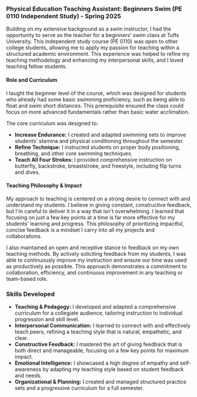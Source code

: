 ### Physical Education Teaching Assistant: Beginners Swim (PE 0110 Independent Study) - Spring 2025

Building on my extensive background as a swim instructor, I had the opportunity to serve as the teacher for a beginners' swim class at Tufts University. This independent study course (PE 0110) was open to other college students, allowing me to apply my passion for teaching within a structured academic environment. This experience was helped to refine my teaching methodology and enhancing my interpersonal skills, and I loved teaching fellow students.

#### Role and Curriculum
I taught the beginner level of the course, which was designed for students who already had some basic swimming proficiency, such as being able to float and swim short distances. This prerequisite ensured the class could focus on more advanced fundamentals rather than basic water acclimation.

The core curriculum was designed to:

* **Increase Endurance:** I created and adapted swimming sets to improve students' stamina and physical conditioning throughout the semester.
* **Refine Technique:** I instructed students on proper body positioning, breathing, and other core swimming techniques.
* **Teach All Four Strokes:** I provided comprehensive instruction on butterfly, backstroke, breaststroke, and freestyle, including flip turns and dives.

#### Teaching Philosophy & Impact
My approach to teaching is centered on a strong desire to connect with and understand my students. I believe in giving constant, constructive feedback, but I'm careful to deliver it in a way that isn't overwhelming. I learned that focusing on just a few key points at a time is far more effective for my students' learning and progress. This philosophy of prioritizing impactful, concise feedback is a mindset I carry into all my projects and collaborations.

I also maintained an open and receptive stance to feedback on my own teaching methods. By actively soliciting feedback from my students, I was able to continuously improve my instruction and ensure our time was used as productively as possible. This approach demonstrates a commitment to collaboration, efficiency, and continuous improvement in any teaching or team-based role.

### Skills Developed
* **Teaching & Pedagogy:** I developed and adapted a comprehensive curriculum for a collegiate audience, tailoring instruction to individual progression and skill level.
* **Interpersonal Communication:** I learned to connect with and effectively teach peers, refining a teaching style that is natural, empathetic, and clear.
* **Constructive Feedback:** I mastered the art of giving feedback that is both direct and manageable, focusing on a few key points for maximum impact.
* **Emotional Intelligence:** I showcased a high degree of empathy and self-awareness by adapting my teaching style based on student feedback and needs.
* **Organizational & Planning:** I created and managed structured practice sets and a progressive curriculum for a full semester.